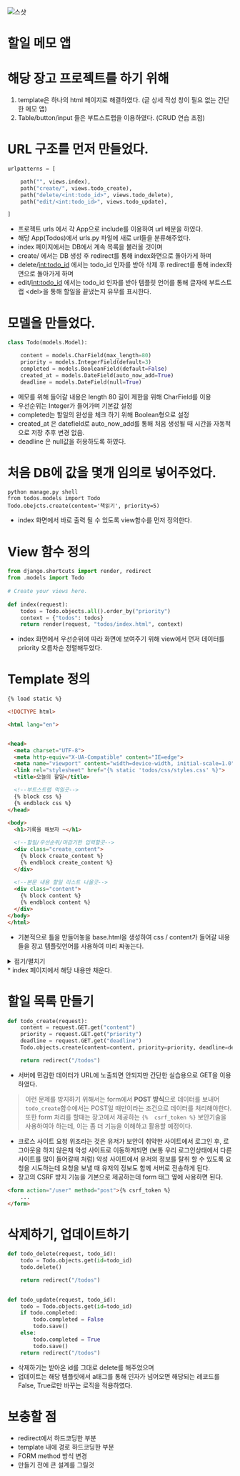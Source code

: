 ![스샷](../../screenshot/%ED%99%94%EB%A9%B4%20%EC%BA%A1%EC%B2%98%202022-09-28%20200655.png)

# 할일 메모 앱


# 해당 장고 프로젝트를 하기 위해
1.  template은 하나의 html 페이지로 해결하였다. (글 상세 작성 창이 필요 없는 간단한 메모 앱) 
2. Table/button/input 들은 부트스트랩을 이용하였다. (CRUD 연습 초점)

# URL 구조를 먼저 만들었다.
```python
urlpatterns = [

    path("", views.index),
    path("create/", views.todo_create),
    path("delete/<int:todo_id>", views.todo_delete),
    path("edit/<int:todo_id>", views.todo_update),

]
```
* 프로젝트 urls 에서 각 App으로 include를 이용하여 url 배분을 하였다.
* 해당 App(Todos)에서 urls.py 파일에 새로 url들을 분류해주었다.
* index 페이지에서는 DB에서 계속 목록을 불러올 것이며
* create/ 에서는 DB 생성 후 redirect를 통해 index화면으로 돌아가게 하며
* delete/<int:todo_id> 에서는 todo_id 인자를 받아 삭제 후 redirect를 통해 index화면으로 돌아가게 하며
* edit/<int:todo_id> 에서는 todo_id 인자를 받아 템플릿 언어를 통해 글자에 부트스트랩 \<del>을 통해 할일을 끝냈는지 유무를 표시한다.

# 모델을 만들었다.
```python
class Todo(models.Model):

    content = models.CharField(max_length=80)
    priority = models.IntegerField(default=3)
    completed = models.BooleanField(default=False)
    created_at = models.DateField(auto_now_add=True)
    deadline = models.DateField(null=True)
```

* 메모를 위해 들어갈 내용은 length 80 길이 제한을 위해 CharField를 이용
* 우선순위는 Integer가 들어가며 기본값 설정
* completed는 할일의 완성을 체크 하기 위해 Boolean형으로 설정
* created_at 은 datefield로 auto_now_add를 통해 처음 생성될 때 시간을 자동적으로 저장 추후 변경 없음.
* deadline 은 null값을 허용하도록 하였다.

# 처음 DB에 값을 몇개 임의로 넣어주었다.
```shell
python manage.py shell
from todos.models import Todo
Todo.obejcts.create(content='책읽기', priority=5)
```
* index 화면에서 바로 출력 될 수 있도록 view함수를 먼저 정의한다.

# View 함수 정의
```python
from django.shortcuts import render, redirect
from .models import Todo
 
# Create your views here.
  
def index(request):
    todos = Todo.objects.all().order_by("priority")
    context = {"todos": todos}
    return render(request, "todos/index.html", context)
```
* index 화면에서 우선순위에 따라 화면에 보여주기 위해 view에서 먼저 데이터를 priority 오름차순 정렬해두었다.

# Template 정의
```html
{% load static %}

<!DOCTYPE html>

<html lang="en">


<head>
  <meta charset="UTF-8">
  <meta http-equiv="X-UA-Compatible" content="IE=edge">
  <meta name="viewport" content="width=device-width, initial-scale=1.0">
  <link rel="stylesheet" href="{% static 'todos/css/styles.css' %}">
  <title>오늘의 할일</title>

  <!--부트스트랩 먹일곳-->
  {% block css %}
  {% endblock css %}
</head>
  
<body>
  <h1>기록을 해보자 ~</h1>

  <!--할일/우선순위/마감기한 입력할곳-->
  <div class="create_content">
    {% block create_content %}
    {% endblock create_content %}
  </div>
 
  <!--본문 내용 할일 리스트 나올곳-->
  <div class="content">
    {% block content %}
    {% endblock content %}
  </div>
</body>
</html>
```
* 기본적으로 틀을 만들어놓을 base.html을 생성하여 css / content가 들어갈 내용들을 장고 템플릿언어를 사용하여 미리 짜놓는다. 

<details>
<summary>접기/펼치기</summary>
```html
{% extends './base.html' %}

  
<!--나중에 따로 부트스트랩 적용할 것-->
{% block css %}
<link href="https://cdn.jsdelivr.net/npm/bootstrap@5.2.1/dist/css/bootstrap.min.css" rel="stylesheet"
  integrity="sha384-iYQeCzEYFbKjA/T2uDLTpkwGzCiq6soy8tYaI1GyVh/UjpbCx/TYkiZhlZB6+fzT" crossorigin="anonymous">
<script src="https://cdn.jsdelivr.net/npm/bootstrap@5.2.1/dist/js/bootstrap.bundle.min.js"
  integrity="sha384-u1OknCvxWvY5kfmNBILK2hRnQC3Pr17a+RTT6rIHI7NnikvbZlHgTPOOmMi466C8" crossorigin="anonymous"></script>
{% endblock css %}

  
{% block create_content %}
<div>
  <form action="create/">
    <div class="input-group mb-3">
      <span class="input-group-text" id="basic-addon1">할 일</span>
      <input type="text" name="content" class="form-control">
    </div>
    <div class="input-group mb-3">
      <span class="input-group-text" id="basic-addon1">우선 순위</span>
      <select name="priority" class="form-select">
        <optgroup label="우선순위">
          <option value="1">1</option>
          <option value="2">2</option>
          <option value="3">3</option>
          <option value="4">4</option>
          <option value="5">5</option>
        </optgroup>
      </select>
    </div>
    <div class="input-group mb-3">
      <span class="input-group-text" id="basic-addon1">마감 기한</span>
      <input type="date" name="deadline" class="form-control">
    </div>
    <div class="d-grid gap-2">
      <button type="submit" class="btn btn-outline-primary">할 일 추가</button>
    </div>
  </form>

  
</div>
{% endblock create_content %}
{% block content %}

<div>
  <table class="table my-5">
    <thead>
      <tr>
        <th scope="col">우선 순위</th>
        <th scope="col">할 일</th>
        <th scope="col">생성 날짜</th>
        <th scope="col">마감 기한</th>
        <th scope="col">진행 상태</th>
        <th scope="col">상태 변경</th>
        <th scope="col">삭제</th>
      </tr>
    </thead>
    <tbody>
      {% for todo in todos %}
      {% if todo.completed %}
      <tr>
        <td><del>{{todo.priority}}</del></td>
        <td><del>{{todo.content}}</del></td>
        <td><del>{{todo.created_at}}</del></td>
        <td><del>{{todo.deadline}}</del></td>
        <td><del>{{todo.completed}}</del></td>
        <td><a href="edit/{{todo.id}}"><button type="button" class="btn btn-primary">변경</button></a></td>
        <td><a href="delete/{{todo.id}}"><button type="button" class="btn btn-danger">삭제</button></a></td>
      </tr>
      {% else %}
      <tr>
        <td>{{todo.priority}}</td>
        <td>{{todo.content}}</td>
        <td>{{todo.created_at}}</td>
        <td>{{todo.deadline}}</td>
        <td>{{todo.completed}}</td>
        <td><a href="edit/{{todo.id}}"><button type="button" class="btn btn-primary">변경</button></a></td>
        <td><a href="delete/{{todo.id}}"><button type="button" class="btn btn-danger">삭제</button></a></td>
      </tr>
      {% endif %}
      {% endfor %}
  </table>
</div>
{% endblock content %}
```
</details>
* index 페이지에서 해당 내용만 채운다.

# 할일 목록 만들기
```python
def todo_create(request):
    content = request.GET.get("content")
    priority = request.GET.get("priority")
    deadline = request.GET.get("deadline")
    Todo.objects.create(content=content, priority=priority, deadline=deadline)

    return redirect("/todos")
```
* 서버에 민감한 데이터가 URL에 노출되면 안되지만 간단한 실습용으로 GET을 이용하였다. 
> 이런 문제를 방지하기 위해서는 form에서 **POST 방식**으로 데이터를 보내어 `todo_create`함수에서는 POST일 때만이라는 조건으로 데이터를 처리해야한다. 
> 또한 form 처리를 할때는 장고에서 제공하는 `{%  csrf_token %}` 보안기술을 사용하여아 하는데, 이는 좀 더 기능을 이해하고 활용할 예정이다.

* 크로스 사이트 요청 위조라는 것은 유저가 보안이 취약한 사이트에서 로그인 후, 로그아웃을 하지 않은채 악성 사이트로 이동하게되면 (보통 우리 로그인상태에서 다른 사이트를 많이 들어갈때 처럼) 악성 사이트에서 유저의 정보를 탈취 할 수 있도록 요청을 시도하는데 요청을 보낼 때 유저의 정보도 함께 서버로 전송하게 된다.
* 장고의 CSRF 방지 기능을 기본으로 제공하는데 form 태그 옆에 사용하면 된다.
```html
<form action="/user" method="post">{% csrf_token %}
    ...
</form>
```
# 삭제하기, 업데이트하기
```python
def todo_delete(request, todo_id):
    todo = Todo.objects.get(id=todo_id)
    todo.delete()

    return redirect("/todos")

    
def todo_update(request, todo_id):
    todo = Todo.objects.get(id=todo_id)
    if todo.completed:
        todo.completed = False
        todo.save()
    else:
        todo.completed = True
        todo.save()
    return redirect("/todos")
```

* 삭제하기는 받아온 id를 그대로 delete를 해주었으며
* 업데이트는 해당 템플릿에서 a태그를 통해 인자가 넘어오면 해당되는 레코드를 False, True로만 바꾸는 로직을 적용하였다.


# 보충할 점
* redirect에서 하드코딩한 부분
* template 내에 경로 하드코딩한 부분
* FORM method 방식 변경
* 만들기 전에 큰 설계를 그릴것